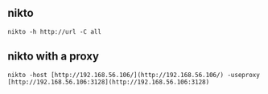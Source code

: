 
## nikto 
```
nikto -h http://url -C all
```
## nikto with a proxy
```
nikto -host [http://192.168.56.106/](http://192.168.56.106/) -useproxy [http://192.168.56.106:3128](http://192.168.56.106:3128)
```